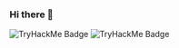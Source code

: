 ### Hi there 👋

![TryHackMe Badge](https://github.com/PeanutButterGuy/PeanutButterGuy/blob/master/assets/tryhackme-badge.png)
![TryHackMe Badge](https://tryhackme.com/api/v2/badges/public-profile?userPublicId=3828830)
